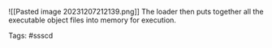 ![[Pasted image 20231207212139.png]]
The loader then puts together all the executable object files into memory for execution.







Tags: #ssscd
